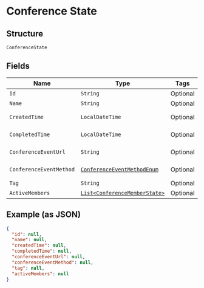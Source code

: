 
# Conference State

## Structure

`ConferenceState`

## Fields

| Name | Type | Tags | Description | Getter | Setter |
|  --- | --- | --- | --- | --- | --- |
| `Id` | `String` | Optional | - | String getId() | setId(String id) |
| `Name` | `String` | Optional | - | String getName() | setName(String name) |
| `CreatedTime` | `LocalDateTime` | Optional | - | LocalDateTime getCreatedTime() | setCreatedTime(LocalDateTime createdTime) |
| `CompletedTime` | `LocalDateTime` | Optional | - | LocalDateTime getCompletedTime() | setCompletedTime(LocalDateTime completedTime) |
| `ConferenceEventUrl` | `String` | Optional | - | String getConferenceEventUrl() | setConferenceEventUrl(String conferenceEventUrl) |
| `ConferenceEventMethod` | [`ConferenceEventMethodEnum`](/doc/Voice/models/conference-event-method-enum.md) | Optional | - | ConferenceEventMethodEnum getConferenceEventMethod() | setConferenceEventMethod(ConferenceEventMethodEnum conferenceEventMethod) |
| `Tag` | `String` | Optional | - | String getTag() | setTag(String tag) |
| `ActiveMembers` | [`List<ConferenceMemberState>`](/doc/Voice/models/conference-member-state.md) | Optional | - | List<ConferenceMemberState> getActiveMembers() | setActiveMembers(List<ConferenceMemberState> activeMembers) |

## Example (as JSON)

```json
{
  "id": null,
  "name": null,
  "createdTime": null,
  "completedTime": null,
  "conferenceEventUrl": null,
  "conferenceEventMethod": null,
  "tag": null,
  "activeMembers": null
}
```

